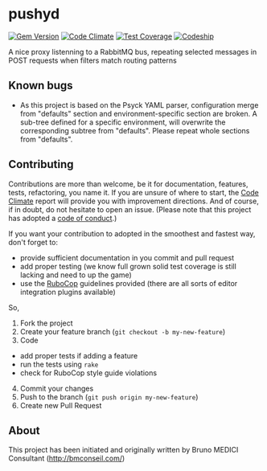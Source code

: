 pushyd
====================================================================================

[![Gem Version](https://badge.fury.io/rb/pushyd.svg)](http://badge.fury.io/rb/pushyd)
[![Code Climate](https://codeclimate.com/github/bmedici/pushyd/badges/gpa.svg)](https://codeclimate.com/github/bmedici/pushyd)
[![Test Coverage](https://codeclimate.com/github/bmedici/pushyd/badges/coverage.svg)](https://codeclimate.com/github/bmedici/pushyd/coverage)
[ ![Codeship](https://codeship.com/projects/72fcb0f0-0fa7-0134-fb73-16f75abdb9e2/status?branch=master)](https://codeship.com/projects/156725)

A nice proxy listenning to a RabbitMQ bus, repeating selected messages in POST requests when filters match routing patterns


Known bugs
------------------------------------------------------------------------------------

* As this project is based on the Psyck YAML parser, configuration merge from "defaults" section and environment-specific section are broken. A sub-tree defined for a specific environment, will overwrite the corresponding subtree from "defaults". Please repeat whole sections from "defaults".


Contributing
------------------------------------------------------------------------------------

Contributions are more than welcome, be it for documentation, features, tests,
refactoring, you name it. If you are unsure of where to start, the [Code
Climate](https://codeclimate.com/github/bmedici/pushyd) report will
provide you with improvement directions. And of course, if in doubt, do not
hesitate to open an issue. (Please note that this project has adopted a [code
of conduct](CODE_OF_CONDUCT.md).)

If you want your contribution to adopted in the smoothest and fastest way, don't
forget to:

* provide sufficient documentation in you commit and pull request
* add proper testing (we know full grown solid test coverage is still lacking and
  need to up the game)
* use the [RuboCop](https://github.com/bbatsov/rubocop) guidelines provided
  (there are all sorts of editor integration plugins available)

So,

1. Fork the project
2. Create your feature branch (`git checkout -b my-new-feature`)
3. Code
  * add proper tests if adding a feature
  * run the tests using `rake`
  * check for RuboCop style guide violations
4. Commit your changes
5. Push to the branch (`git push origin my-new-feature`)
6. Create new Pull Request


About
------------------------------------------------------------------------------------

This project has been initiated and originally written by
Bruno MEDICI Consultant (http://bmconseil.com/)



